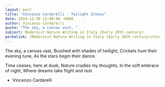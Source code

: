```yaml
---
layout: post
title: "Vincenzo Cardarelli - Twilight Echoes"
date: 2024-12-30 12:00:00 -0000
author: Vincenzo Cardarelli
quote: "The sky, a canvas vast, "
subject: Modernist Nature Writing in Italy (Early 20th century)
permalink: /Modernist Nature Writing in Italy (Early 20th century)/Vincenzo Cardarelli/Vincenzo Cardarelli - Twilight Echoes
---
```


The sky, a canvas vast, 
Brushed with shades of twilight, 
Crickets hum their evening tune, 
As the stars begin their dance.

Time ceases, here at dusk, 
Nature cradles my thoughts, 
In the soft embrace of night,
Where dreams take flight and rest.


- Vincenzo Cardarelli
